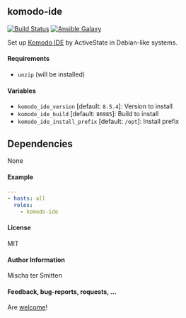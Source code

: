 ## komodo-ide

[![Build Status](https://travis-ci.org/Oefenweb/ansible-komodo-ide.svg?branch=master)](https://travis-ci.org/Oefenweb/ansible-komodo-ide) [![Ansible Galaxy](http://img.shields.io/badge/ansible--galaxy-komodo--ide-blue.svg)](https://galaxy.ansible.com/Oefenweb/ansible-komodo-ide)

Set up [Komodo IDE](http://komodoide.com/) by ActiveState in Debian-like systems.

#### Requirements

* `unzip` (will be installed)

#### Variables

* `komodo_ide_version` [default: `8.5.4`]: Version to install
* `komodo_ide_build` [default: `86985`]: Build to install
* `komodo_ide_install_prefix` [default: `/opt`]: Install prefix

## Dependencies

None

#### Example

```yaml
---
- hosts: all
  roles:
    - komodo-ide
```

#### License

MIT

#### Author Information

Mischa ter Smitten

#### Feedback, bug-reports, requests, ...

Are [welcome](https://github.com/Oefenweb/ansible-komodo-ide/issues)!
